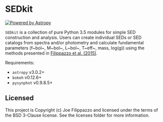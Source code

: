 # SEDkit

[![Powered by Astropy](http://img.shields.io/badge/powered%20by-AstroPy-orange.svg?style=flat)](http://www.astropy.org)

`SEDkit` is a collection of pure Python 3.5 modules for simple SED construction and analysis. Users can create individual SEDs or SED catalogs from spectra and/or photometry and calculate fundamental parameters (f~bol~, M~bol~, L~bol~, T~eff~, mass, log(g)) using the methods presented in [Filippazzo et al. (2015)](http://adsabs.harvard.edu/abs/2015ApJ...810..158F).

Requirements:
- `astropy` v3.0.2+
- `bokeh` v0.12.6+
- `pysynphot` v0.9.8.5+


## Licensed

This project is Copyright (c) Joe Filippazzo and licensed under the terms of the BSD 3-Clause license. See the licenses folder for more information.
